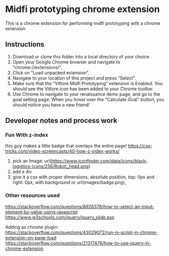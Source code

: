 # Midfi prototyping chrome extension
This is a chrome extension for performing midfi prototyping with a chrome extension

## Instructions
1. Download or clone this folder into a local directory of your choice.
2. Open your Google Chrome browser and navigate to "chrome://extensions/".
3. Click on "Load unpacked extension".
4. Navigate to your location of this project and press "Select".
5. Make sure that the "Vittore Midfi Prototyping" extension is Enabled. You should see the Vittore icon has been added to your Chrome toolbar.
6. Use Chrome to navigate to your renaissance demo page, and go to the goal setting page. When you hover over the "Calculate Goal" button, you should notice you have a new friend!


## Developer notes and process work
### Fun With z-index
this guy makes a little badge that overlays the entire page!
https://css-tricks.com/video-screencasts/40-how-z-index-works/
1. pick an Image: url(https://www.iconfinder.com/data/icons/black-logistics-icons/256/Robot_head.png)
2. add a div
3. give it a css with proper dimensions, absolute position, top: 0px and right: 0px, with background or url(images/badge.png);

### Other resources used
https://stackoverflow.com/questions/8926378/how-to-select-an-input-element-by-value-using-javascript
https://www.w3schools.com/jquery/jquery_slide.asp

Adding as chrome plugin:
https://stackoverflow.com/questions/43029072/run-js-script-in-chrome-extension-on-page-load
https://stackoverflow.com/questions/21317476/how-to-use-jquery-in-chrome-extension
